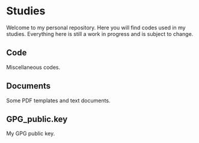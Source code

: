 # Studies
Welcome to my personal repository. Here you will find codes used in my studies. Everything here is still a work in progress and is subject to change.

## Code
Miscellaneous codes.
## Documents
Some PDF templates and text documents.
## GPG_public.key
My GPG public key.
